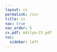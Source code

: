 ```yaml
---
layout: cv
permalink: /cv/
title: cv
nav: true
nav_order: 5
cv_pdf: Aditya-CV.pdf
toc:
  sidebar: left
---
```

